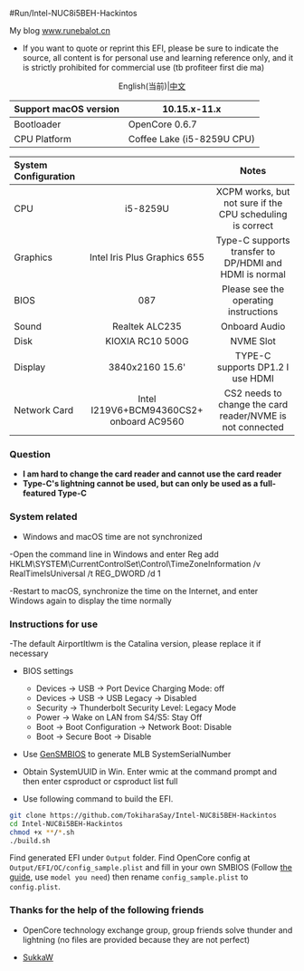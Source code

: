 #Run/Intel-NUC8i5BEH-Hackintos

My blog www.runebalot.cn

- If you want to quote or reprint this EFI, please be sure to indicate the source, all content is for personal use and learning reference only, and it is strictly prohibited for commercial use (tb profiteer first die ma)

<p><center>English(当前)|<a href="https://github.com/TokiharaSay/Intel-NUC8i5BEH-Hackintos/edit/main/README_CN.md">中文</a></center></p>

|Support macOS version| 10.15.x-11.x|
|:-|-|
|Bootloader| OpenCore 0.6.7|
|CPU Platform| Coffee Lake (i5-8259U CPU)|

|System Configuration| |Notes|
|:-|:-:|:-:|
|CPU | i5-8259U | XCPM works, but not sure if the CPU scheduling is correct |
|Graphics| Intel Iris Plus Graphics 655 | Type-C supports transfer to DP/HDMI and HDMI is normal|
|BIOS | 087 |Please see the operating instructions|
|Sound| Realtek ALC235 |Onboard Audio|
|Disk| KIOXIA RC10 500G| NVME Slot|
|Display|3840x2160 15.6'| TYPE-C supports DP1.2 I use HDMI |
|Network Card| Intel I219V6+BCM94360CS2+ onboard AC9560 |CS2 needs to change the card reader/NVME is not connected |
### Question
* __I am hard to change the card reader and cannot use the card reader__
* __Type-C's lightning cannot be used, but can only be used as a full-featured Type-C__

### System related
- Windows and macOS time are not synchronized

-Open the command line in Windows and enter Reg add HKLM\SYSTEM\CurrentControlSet\Control\TimeZoneInformation /v RealTimeIsUniversal /t REG_DWORD /d 1

-Restart to macOS, synchronize the time on the Internet, and enter Windows again to display the time normally

### Instructions for use
-The default AirportItlwm is the Catalina version, please replace it if necessary

- BIOS settings
  - Devices -> USB -> Port Device Charging Mode: off
  - Devices -> USB -> USB Legacy -> Disabled
  - Security -> Thunderbolt Security Level: Legacy Mode
  - Power -> Wake on LAN from S4/S5: Stay Off
  - Boot -> Boot Configuration -> Network Boot: Disable
  - Boot -> Secure Boot -> Disable

- Use [GenSMBIOS](https://github.com/corpnewt/GenSMBIOS) to generate MLB SystemSerialNumber

- Obtain SystemUUID in Win. Enter wmic at the command prompt and then enter csproduct or csproduct list full

- Use following command to build the EFI.

```bash
git clone https://github.com/TokiharaSay/Intel-NUC8i5BEH-Hackintos
cd Intel-NUC8i5BEH-Hackintos
chmod +x **/*.sh
./build.sh
```

Find generated EFI under `Output` folder. Find OpenCore config at `Output/EFI/OC/config_sample.plist` and fill in your own SMBIOS (Follow [the guide](https://dortania.github.io/OpenCore-Post-Install/universal/iservices.html), use  `model you need`) then rename `config_sample.plist` to `config.plist`.


### Thanks for the help of the following friends

- OpenCore technology exchange group, group friends solve thunder and lightning (no files are provided because they are not perfect)

- [SukkaW](https://github.com/SukkaW)

